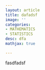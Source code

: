 ```yaml
---
layout: article
title: dafadsf
image: ''
categories:
- MATHEMATICS
- STATISTICS
desc: dfa
mathjax: true

---
```

fasdfadsf